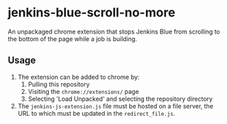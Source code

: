# jenkins-blue-scroll-no-more
An unpackaged chrome extension that stops Jenkins Blue from scrolling to the bottom of the page while a job is building.

## Usage
1. The extension can be added to chrome by:
    1. Pulling this repository
    2. Visiting the `chrome://extensions/` page 
    3. Selecting 'Load Unpacked' and selecting the repository directory 
2. The `jenkins-js-extension.js` file must be hosted on a file server, the URL to which must be updated in the `redirect_file.js`.
